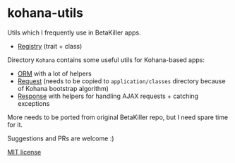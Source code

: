 kohana-utils
============

Utils which I frequently use in BetaKiller apps.

- [Registry](classes/BetaKiller/Utils/Registry) (trait + class)


Directory `Kohana` contains some useful utils for Kohana-based apps:

- [ORM](classes/BetaKiller/Utils/Kohana/ORM.php) with a lot of helpers
- [Request](classes/BetaKiller/Utils/Kohana/Request.php) (needs to be copied to `application/classes` directory because of Kohana bootstrap algorithm)
- [Response](classes/BetaKiller/Utils/Kohana/Response.php) with helpers for handling AJAX requests + catching exceptions

More needs to be ported from original BetaKiller repo, but I need spare time for it.

Suggestions and PRs are welcome :)

[MIT license](LICENSE)

